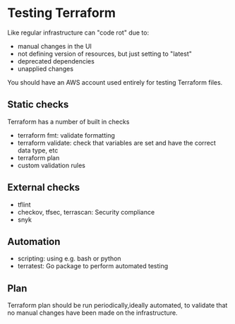 # Testing Terraform

Like regular infrastructure can "code rot" due to:
- manual changes in the UI
- not defining version of resources, but just setting to "latest"
- deprecated dependencies
- unapplied changes

You should have an AWS account used entirely for testing Terraform files.

## Static checks
Terraform has a number of built in checks
- terraform fmt: validate formatting
- terraform validate: check that variables are set and have the correct data type, etc
- terraform plan
- custom validation rules

## External checks
- tflint
- checkov, tfsec, terrascan: Security compliance
- snyk

## Automation
- scripting: using e.g. bash or python
- terratest: Go package to perform automated testing

## Plan
Terraform plan should be run periodically,ideally automated, to validate that no manual changes have been made on the infrastructure.


